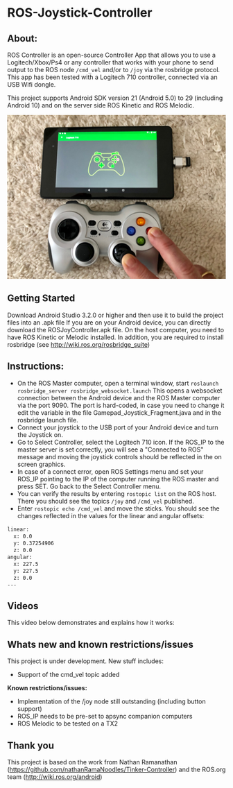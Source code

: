 
# ROS-Joystick-Controller
## About:
ROS Controller is an open-source Controller App that allows you to use a Logitech/Xbox/Ps4 or any controller that works with your phone to send output to the ROS node `/cmd_vel` and/or to `/joy` via the rosbridge protocol. This app has been tested with a Logitech 710 controller, connected via an USB Wifi dongle.

This project supports Android SDK version 21 (Android 5.0) to 29 (including Android 10) and on the server side ROS Kinetic and ROS Melodic.

![alt text](https://github.com/mtbsteve/ROSJoyController/blob/master/Art/IMG_7374.jpg)

## Getting Started
Download Android Studio 3.2.0 or higher and then use it to build the project files into an .apk file
If you are on your Android device, you can directly download the ROSJoyController.apk file.
On the host computer, you need to have ROS Kinetic or Melodic installed. In addition, you are required to install rosbridge (see http://wiki.ros.org/rosbridge_suite)

## Instructions:
- On the ROS Master computer, open a terminal window, start 
  `roslaunch rosbridge_server rosbridge_websocket.launch`
This opens a websocket connection between the Android device and the ROS Master computer via the port 9090. The port is hard-coded, in case you need to change it edit the variable in the file Gamepad_Joystick_Fragment.java and in the rosbridge launch file.
- Connect your joystick to the USB port of your Android device and turn the Joystick on.
- Go to Select Controller, select the Logitech 710 icon. If the ROS_IP to the master server is set correctly, you will see a "Connected to ROS" message and moving the joystick controls should be reflected in the on screen graphics.
- In case of a connect error, open ROS Settings menu and set your ROS_IP pointing to the IP of the computer running the ROS master and press SET. Go back to the Select Controller menu.
- You can verify the results by entering `rostopic list` on the ROS host. There you should see the topics `/joy` and `/cmd_vel` published.
- Enter `rostopic echo /cmd_vel` and move the sticks. You should see the changes reflected in the values for the linear and angular offsets:
```
linear: 
  x: 0.0
  y: 0.37254906
  z: 0.0
angular: 
  x: 227.5
  y: 227.5
  z: 0.0
---
```
## Videos
This video below demonstrates and explains how it works:

## Whats new and known restrictions/issues
This project is under development. New stuff includes:
- Support of the cmd_vel topic added

<b>Known restrictions/issues:</b>
- Implementation of the /joy node still outstanding (including button support)
- ROS_IP needs to be pre-set to apsync companion computers
- ROS Melodic to be tested on a TX2

     
## Thank you
This project is based on the work from Nathan Ramanathan (https://github.com/nathanRamaNoodles/Tinker-Controller) and the ROS.org team (http://wiki.ros.org/android)
